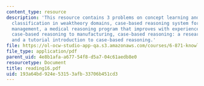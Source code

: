 ```yaml
---
content_type: resource
description: 'This resource contains 3 problems on concept learning and heuristic
  classification in weaktheory domains, case-based reasoning system for portfolio
  management, a medical reasoning program that improves with experience, applying
  case-based reasoning to manufacturing, case-based reasoning: a research paradigm,
  and a tutorial introduction to case-based reasoning.'
file: https://ol-ocw-studio-app-qa.s3.amazonaws.com/courses/6-871-knowledge-based-applications-systems-spring-2005/193a64bd924e53153afb33706b451cd3_reading16.pdf
file_type: application/pdf
parent_uid: 4e8b1afa-a677-54f8-d5a7-04c61aedb8e0
resourcetype: Document
title: reading16.pdf
uid: 193a64bd-924e-5315-3afb-33706b451cd3
---
```

